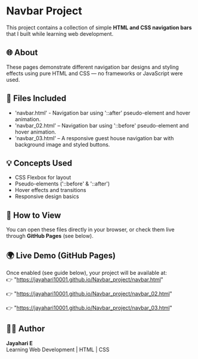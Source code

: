 # Navbar Project

This project contains a collection of simple **HTML and CSS navigation bars** that I built while learning web development.

## 🌐 About
These pages demonstrate different navigation bar designs and styling effects using pure HTML and CSS — no frameworks or JavaScript were used.

## 📁 Files Included
- 'navbar.html' - Navigation bar using '::after' pseudo-element and hover animation.
- 'navbar_02.html' – Navigation bar using '::before' pseudo-element and hover animation.
- 'navbar_03.html' – A responsive guest house navigation bar with background image and styled buttons.

## 💡 Concepts Used
- CSS Flexbox for layout
- Pseudo-elements ('::before' & '::after')
- Hover effects and transitions
- Responsive design basics

## 🚀 How to View
You can open these files directly in your browser, or check them live through **GitHub Pages** (see below).

## 🌍 Live Demo (GitHub Pages)
Once enabled (see guide below), your project will be available at:  
👉 "https://jayahari10001.github.io/Navbar_project/navbar.html"

👉 "https://jayahari10001.github.io/Navbar_project/navbar_02.html"

👉 "https://jayahari10001.github.io/Navbar_project/navbar_03.html"

## 🧑‍💻 Author
**Jayahari E**  
Learning Web Development | HTML | CSS
